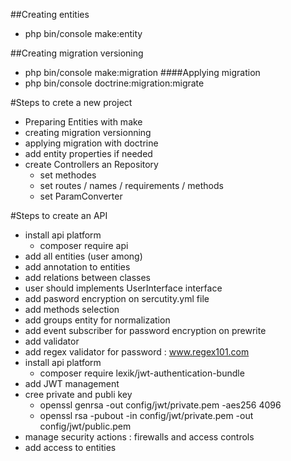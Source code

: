 ##Creating entities
- php bin/console make:entity

##Creating migration versioning
- php bin/console make:migration
####Applying migration
- php bin/console doctrine:migration:migrate


#Steps to crete a new project
- Preparing Entities with make
- creating migration versionning
- applying migration with doctrine
- add entity properties if needed
- create Controllers an Repository
  - set methodes
  - set routes / names / requirements / methods
  - set ParamConverter
  
  
#Steps to create an API
- install api platform
    - composer require api
- add all entities (user among)
- add annotation to entities
- add relations between classes
- user should implements UserInterface interface
- add pasword encryption on sercutity.yml file
- add methods selection
- add groups entity for normalization
- add event subscriber for password encryption on prewrite
- add validator
- add regex validator for password : www.regex101.com
- install api platform
    - composer require lexik/jwt-authentication-bundle
- add JWT management
- cree private and publi key
    - openssl genrsa -out config/jwt/private.pem -aes256 4096
    - openssl rsa -pubout -in config/jwt/private.pem -out config/jwt/public.pem
- manage security actions : firewalls and access controls
- add access to entities
